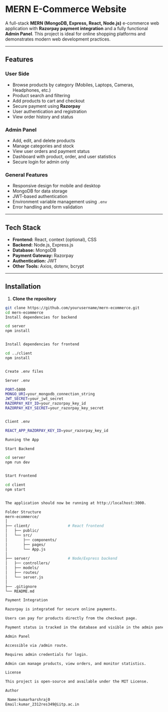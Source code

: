 # MERN E-Commerce Website

A full-stack **MERN (MongoDB, Express, React, Node.js)** e-commerce web application with **Razorpay payment integration** and a fully functional **Admin Panel**. This project is ideal for online shopping platforms and demonstrates modern web development practices.

---

## Features

### User Side
- Browse products by category (Mobiles, Laptops, Cameras, Headphones, etc.)
- Product search and filtering
- Add products to cart and checkout
- Secure payment using **Razorpay**
- User authentication and registration
- View order history and status

### Admin Panel
- Add, edit, and delete products
- Manage categories and stock
- View user orders and payment status
- Dashboard with product, order, and user statistics
- Secure login for admin only

### General Features
- Responsive design for mobile and desktop
- MongoDB for data storage
- JWT-based authentication
- Environment variable management using `.env`
- Error handling and form validation

---

## Tech Stack

- **Frontend:** React, context (optional), CSS  
- **Backend:** Node.js, Express.js  
- **Database:** MongoDB  
- **Payment Gateway:** Razorpay  
- **Authentication:** JWT  
- **Other Tools:** Axios, dotenv, bcrypt

---

## Installation

1. **Clone the repository**
```bash
git clone https://github.com/yourusername/mern-ecommerce.git
cd mern-ecommerce
Install dependencies for backend

cd server
npm install


Install dependencies for frontend

cd ../client
npm install


Create .env files

Server .env

PORT=5000
MONGO_URI=your_mongodb_connection_string
JWT_SECRET=your_jwt_secret
RAZORPAY_KEY_ID=your_razorpay_key_id
RAZORPAY_KEY_SECRET=your_razorpay_key_secret


Client .env

REACT_APP_RAZORPAY_KEY_ID=your_razorpay_key_id

Running the App

Start Backend

cd server
npm run dev


Start Frontend

cd client
npm start


The application should now be running at http://localhost:3000.

Folder Structure
mern-ecommerce/
│
├── client/                 # React frontend
│   ├── public/
│   └── src/
│       ├── components/
│       ├── pages/
│       └── App.js
│
├── server/                 # Node/Express backend
│   ├── controllers/
│   ├── models/
│   ├── routes/
│   └── server.js
│
├── .gitignore
└── README.md

Payment Integration

Razorpay is integrated for secure online payments.

Users can pay for products directly from the checkout page.

Payment status is tracked in the database and visible in the admin panel.

Admin Panel

Accessible via /admin route.

Requires admin credentials for login.

Admin can manage products, view orders, and monitor statistics.

License

This project is open-source and available under the MIT License.

Author

 Name:kumarharshraj0
Email:kumar_2312res349@iitp.ac.in

